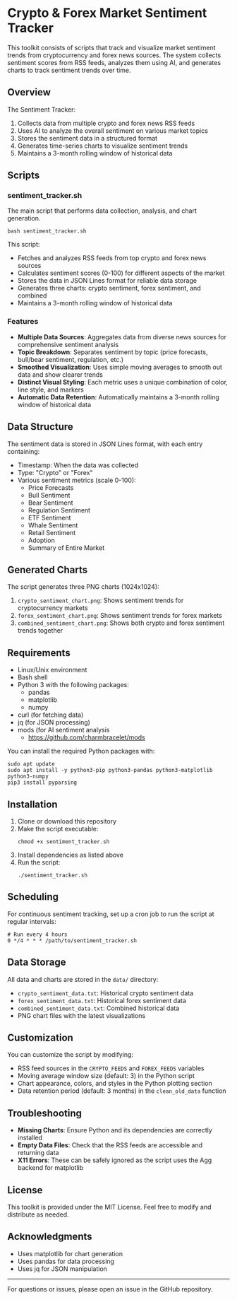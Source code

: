 # Crypto & Forex Market Sentiment Tracker

This toolkit consists of scripts that track and visualize market sentiment trends from cryptocurrency and forex news sources. The system collects sentiment scores from RSS feeds, analyzes them using AI, and generates charts to track sentiment trends over time.

## Overview

The Sentiment Tracker:

1. Collects data from multiple crypto and forex news RSS feeds
2. Uses AI to analyze the overall sentiment on various market topics
3. Stores the sentiment data in a structured format
4. Generates time-series charts to visualize sentiment trends
5. Maintains a 3-month rolling window of historical data

## Scripts

### sentiment_tracker.sh

The main script that performs data collection, analysis, and chart generation.

```
bash sentiment_tracker.sh
```

This script:
- Fetches and analyzes RSS feeds from top crypto and forex news sources
- Calculates sentiment scores (0-100) for different aspects of the market
- Stores the data in JSON Lines format for reliable data storage
- Generates three charts: crypto sentiment, forex sentiment, and combined
- Maintains a 3-month rolling window of historical data

### Features

- **Multiple Data Sources**: Aggregates data from diverse news sources for comprehensive sentiment analysis
- **Topic Breakdown**: Separates sentiment by topic (price forecasts, bull/bear sentiment, regulation, etc.)
- **Smoothed Visualization**: Uses simple moving averages to smooth out data and show clearer trends
- **Distinct Visual Styling**: Each metric uses a unique combination of color, line style, and markers
- **Automatic Data Retention**: Automatically maintains a 3-month rolling window of historical data

## Data Structure

The sentiment data is stored in JSON Lines format, with each entry containing:

- Timestamp: When the data was collected
- Type: "Crypto" or "Forex"
- Various sentiment metrics (scale 0-100):
  - Price Forecasts
  - Bull Sentiment
  - Bear Sentiment
  - Regulation Sentiment
  - ETF Sentiment
  - Whale Sentiment
  - Retail Sentiment
  - Adoption
  - Summary of Entire Market

## Generated Charts

The script generates three PNG charts (1024x1024):

1. `crypto_sentiment_chart.png`: Shows sentiment trends for cryptocurrency markets
2. `forex_sentiment_chart.png`: Shows sentiment trends for forex markets
3. `combined_sentiment_chart.png`: Shows both crypto and forex sentiment trends together

## Requirements

- Linux/Unix environment
- Bash shell
- Python 3 with the following packages:
  - pandas
  - matplotlib
  - numpy
- curl (for fetching data)
- jq (for JSON processing)
- mods (for AI sentiment analysis
  - https://github.com/charmbracelet/mods

You can install the required Python packages with:

```
sudo apt update
sudo apt install -y python3-pip python3-pandas python3-matplotlib python3-numpy
pip3 install pyparsing
```

## Installation

1. Clone or download this repository
2. Make the script executable:
   ```
   chmod +x sentiment_tracker.sh
   ```
3. Install dependencies as listed above
4. Run the script:
   ```
   ./sentiment_tracker.sh
   ```

## Scheduling

For continuous sentiment tracking, set up a cron job to run the script at regular intervals:

```
# Run every 4 hours
0 */4 * * * /path/to/sentiment_tracker.sh
```

## Data Storage

All data and charts are stored in the `data/` directory:

- `crypto_sentiment_data.txt`: Historical crypto sentiment data
- `forex_sentiment_data.txt`: Historical forex sentiment data
- `combined_sentiment_data.txt`: Combined historical data
- PNG chart files with the latest visualizations

## Customization

You can customize the script by modifying:

- RSS feed sources in the `CRYPTO_FEEDS` and `FOREX_FEEDS` variables
- Moving average window size (default: 3) in the Python script
- Chart appearance, colors, and styles in the Python plotting section
- Data retention period (default: 3 months) in the `clean_old_data` function

## Troubleshooting

- **Missing Charts**: Ensure Python and its dependencies are correctly installed
- **Empty Data Files**: Check that the RSS feeds are accessible and returning data
- **X11 Errors**: These can be safely ignored as the script uses the Agg backend for matplotlib

## License

This toolkit is provided under the MIT License. Feel free to modify and distribute as needed.

## Acknowledgments

- Uses matplotlib for chart generation
- Uses pandas for data processing
- Uses jq for JSON manipulation

---

For questions or issues, please open an issue in the GitHub repository.
